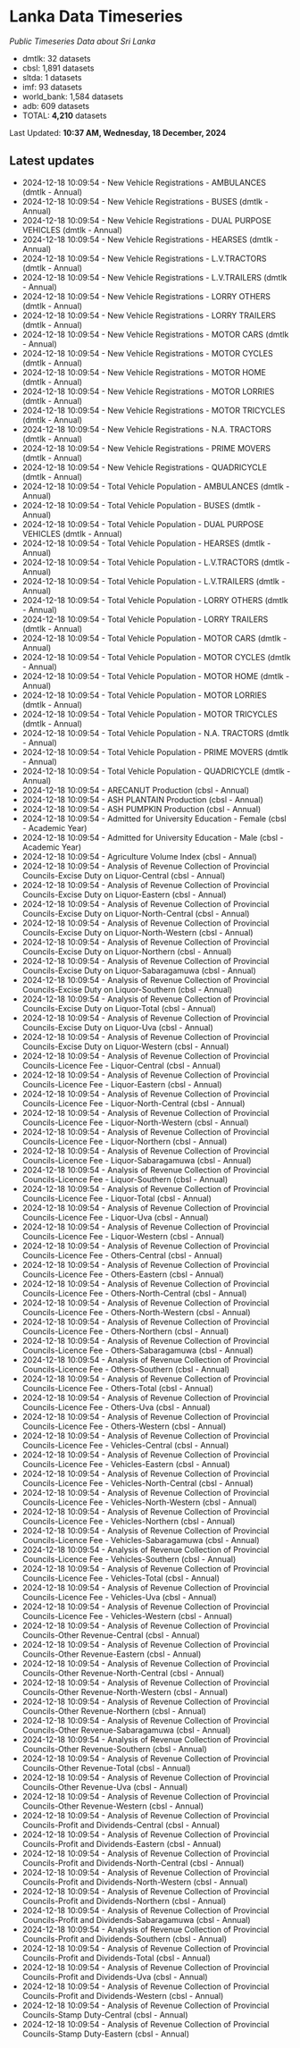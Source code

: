 # Lanka Data Timeseries
*Public Timeseries Data about Sri Lanka*

* dmtlk: 32 datasets
* cbsl: 1,891 datasets
* sltda: 1 datasets
* imf: 93 datasets
* world_bank: 1,584 datasets
* adb: 609 datasets
* TOTAL: **4,210** datasets

Last Updated: **10:37 AM, Wednesday, 18 December, 2024**

## Latest updates

* 2024-12-18 10:09:54 - New Vehicle Registrations - AMBULANCES (dmtlk - Annual)
* 2024-12-18 10:09:54 - New Vehicle Registrations - BUSES (dmtlk - Annual)
* 2024-12-18 10:09:54 - New Vehicle Registrations - DUAL PURPOSE VEHICLES (dmtlk - Annual)
* 2024-12-18 10:09:54 - New Vehicle Registrations - HEARSES (dmtlk - Annual)
* 2024-12-18 10:09:54 - New Vehicle Registrations - L.V.TRACTORS (dmtlk - Annual)
* 2024-12-18 10:09:54 - New Vehicle Registrations - L.V.TRAILERS (dmtlk - Annual)
* 2024-12-18 10:09:54 - New Vehicle Registrations - LORRY OTHERS (dmtlk - Annual)
* 2024-12-18 10:09:54 - New Vehicle Registrations - LORRY TRAILERS (dmtlk - Annual)
* 2024-12-18 10:09:54 - New Vehicle Registrations - MOTOR CARS (dmtlk - Annual)
* 2024-12-18 10:09:54 - New Vehicle Registrations - MOTOR CYCLES (dmtlk - Annual)
* 2024-12-18 10:09:54 - New Vehicle Registrations - MOTOR HOME (dmtlk - Annual)
* 2024-12-18 10:09:54 - New Vehicle Registrations - MOTOR LORRIES (dmtlk - Annual)
* 2024-12-18 10:09:54 - New Vehicle Registrations - MOTOR TRICYCLES (dmtlk - Annual)
* 2024-12-18 10:09:54 - New Vehicle Registrations - N.A. TRACTORS (dmtlk - Annual)
* 2024-12-18 10:09:54 - New Vehicle Registrations - PRIME MOVERS (dmtlk - Annual)
* 2024-12-18 10:09:54 - New Vehicle Registrations - QUADRICYCLE (dmtlk - Annual)
* 2024-12-18 10:09:54 - Total Vehicle Population - AMBULANCES (dmtlk - Annual)
* 2024-12-18 10:09:54 - Total Vehicle Population - BUSES (dmtlk - Annual)
* 2024-12-18 10:09:54 - Total Vehicle Population - DUAL PURPOSE VEHICLES (dmtlk - Annual)
* 2024-12-18 10:09:54 - Total Vehicle Population - HEARSES (dmtlk - Annual)
* 2024-12-18 10:09:54 - Total Vehicle Population - L.V.TRACTORS (dmtlk - Annual)
* 2024-12-18 10:09:54 - Total Vehicle Population - L.V.TRAILERS (dmtlk - Annual)
* 2024-12-18 10:09:54 - Total Vehicle Population - LORRY OTHERS (dmtlk - Annual)
* 2024-12-18 10:09:54 - Total Vehicle Population - LORRY TRAILERS (dmtlk - Annual)
* 2024-12-18 10:09:54 - Total Vehicle Population - MOTOR CARS (dmtlk - Annual)
* 2024-12-18 10:09:54 - Total Vehicle Population - MOTOR CYCLES (dmtlk - Annual)
* 2024-12-18 10:09:54 - Total Vehicle Population - MOTOR HOME (dmtlk - Annual)
* 2024-12-18 10:09:54 - Total Vehicle Population - MOTOR LORRIES (dmtlk - Annual)
* 2024-12-18 10:09:54 - Total Vehicle Population - MOTOR TRICYCLES (dmtlk - Annual)
* 2024-12-18 10:09:54 - Total Vehicle Population - N.A. TRACTORS (dmtlk - Annual)
* 2024-12-18 10:09:54 - Total Vehicle Population - PRIME MOVERS (dmtlk - Annual)
* 2024-12-18 10:09:54 - Total Vehicle Population - QUADRICYCLE (dmtlk - Annual)
* 2024-12-18 10:09:54 - ARECANUT Production (cbsl - Annual)
* 2024-12-18 10:09:54 - ASH PLANTAIN Production (cbsl - Annual)
* 2024-12-18 10:09:54 - ASH PUMPKIN Production (cbsl - Annual)
* 2024-12-18 10:09:54 - Admitted for University Education - Female (cbsl - Academic Year)
* 2024-12-18 10:09:54 - Admitted for University Education - Male (cbsl - Academic Year)
* 2024-12-18 10:09:54 - Agriculture Volume Index (cbsl - Annual)
* 2024-12-18 10:09:54 - Analysis of Revenue Collection of Provincial Councils-Excise Duty on Liquor-Central (cbsl - Annual)
* 2024-12-18 10:09:54 - Analysis of Revenue Collection of Provincial Councils-Excise Duty on Liquor-Eastern (cbsl - Annual)
* 2024-12-18 10:09:54 - Analysis of Revenue Collection of Provincial Councils-Excise Duty on Liquor-North-Central (cbsl - Annual)
* 2024-12-18 10:09:54 - Analysis of Revenue Collection of Provincial Councils-Excise Duty on Liquor-North-Western (cbsl - Annual)
* 2024-12-18 10:09:54 - Analysis of Revenue Collection of Provincial Councils-Excise Duty on Liquor-Northern (cbsl - Annual)
* 2024-12-18 10:09:54 - Analysis of Revenue Collection of Provincial Councils-Excise Duty on Liquor-Sabaragamuwa (cbsl - Annual)
* 2024-12-18 10:09:54 - Analysis of Revenue Collection of Provincial Councils-Excise Duty on Liquor-Southern (cbsl - Annual)
* 2024-12-18 10:09:54 - Analysis of Revenue Collection of Provincial Councils-Excise Duty on Liquor-Total (cbsl - Annual)
* 2024-12-18 10:09:54 - Analysis of Revenue Collection of Provincial Councils-Excise Duty on Liquor-Uva (cbsl - Annual)
* 2024-12-18 10:09:54 - Analysis of Revenue Collection of Provincial Councils-Excise Duty on Liquor-Western (cbsl - Annual)
* 2024-12-18 10:09:54 - Analysis of Revenue Collection of Provincial Councils-Licence Fee - Liquor-Central (cbsl - Annual)
* 2024-12-18 10:09:54 - Analysis of Revenue Collection of Provincial Councils-Licence Fee - Liquor-Eastern (cbsl - Annual)
* 2024-12-18 10:09:54 - Analysis of Revenue Collection of Provincial Councils-Licence Fee - Liquor-North-Central (cbsl - Annual)
* 2024-12-18 10:09:54 - Analysis of Revenue Collection of Provincial Councils-Licence Fee - Liquor-North-Western (cbsl - Annual)
* 2024-12-18 10:09:54 - Analysis of Revenue Collection of Provincial Councils-Licence Fee - Liquor-Northern (cbsl - Annual)
* 2024-12-18 10:09:54 - Analysis of Revenue Collection of Provincial Councils-Licence Fee - Liquor-Sabaragamuwa (cbsl - Annual)
* 2024-12-18 10:09:54 - Analysis of Revenue Collection of Provincial Councils-Licence Fee - Liquor-Southern (cbsl - Annual)
* 2024-12-18 10:09:54 - Analysis of Revenue Collection of Provincial Councils-Licence Fee - Liquor-Total (cbsl - Annual)
* 2024-12-18 10:09:54 - Analysis of Revenue Collection of Provincial Councils-Licence Fee - Liquor-Uva (cbsl - Annual)
* 2024-12-18 10:09:54 - Analysis of Revenue Collection of Provincial Councils-Licence Fee - Liquor-Western (cbsl - Annual)
* 2024-12-18 10:09:54 - Analysis of Revenue Collection of Provincial Councils-Licence Fee - Others-Central (cbsl - Annual)
* 2024-12-18 10:09:54 - Analysis of Revenue Collection of Provincial Councils-Licence Fee - Others-Eastern (cbsl - Annual)
* 2024-12-18 10:09:54 - Analysis of Revenue Collection of Provincial Councils-Licence Fee - Others-North-Central (cbsl - Annual)
* 2024-12-18 10:09:54 - Analysis of Revenue Collection of Provincial Councils-Licence Fee - Others-North-Western (cbsl - Annual)
* 2024-12-18 10:09:54 - Analysis of Revenue Collection of Provincial Councils-Licence Fee - Others-Northern (cbsl - Annual)
* 2024-12-18 10:09:54 - Analysis of Revenue Collection of Provincial Councils-Licence Fee - Others-Sabaragamuwa (cbsl - Annual)
* 2024-12-18 10:09:54 - Analysis of Revenue Collection of Provincial Councils-Licence Fee - Others-Southern (cbsl - Annual)
* 2024-12-18 10:09:54 - Analysis of Revenue Collection of Provincial Councils-Licence Fee - Others-Total (cbsl - Annual)
* 2024-12-18 10:09:54 - Analysis of Revenue Collection of Provincial Councils-Licence Fee - Others-Uva (cbsl - Annual)
* 2024-12-18 10:09:54 - Analysis of Revenue Collection of Provincial Councils-Licence Fee - Others-Western (cbsl - Annual)
* 2024-12-18 10:09:54 - Analysis of Revenue Collection of Provincial Councils-Licence Fee - Vehicles-Central (cbsl - Annual)
* 2024-12-18 10:09:54 - Analysis of Revenue Collection of Provincial Councils-Licence Fee - Vehicles-Eastern (cbsl - Annual)
* 2024-12-18 10:09:54 - Analysis of Revenue Collection of Provincial Councils-Licence Fee - Vehicles-North-Central (cbsl - Annual)
* 2024-12-18 10:09:54 - Analysis of Revenue Collection of Provincial Councils-Licence Fee - Vehicles-North-Western (cbsl - Annual)
* 2024-12-18 10:09:54 - Analysis of Revenue Collection of Provincial Councils-Licence Fee - Vehicles-Northern (cbsl - Annual)
* 2024-12-18 10:09:54 - Analysis of Revenue Collection of Provincial Councils-Licence Fee - Vehicles-Sabaragamuwa (cbsl - Annual)
* 2024-12-18 10:09:54 - Analysis of Revenue Collection of Provincial Councils-Licence Fee - Vehicles-Southern (cbsl - Annual)
* 2024-12-18 10:09:54 - Analysis of Revenue Collection of Provincial Councils-Licence Fee - Vehicles-Total (cbsl - Annual)
* 2024-12-18 10:09:54 - Analysis of Revenue Collection of Provincial Councils-Licence Fee - Vehicles-Uva (cbsl - Annual)
* 2024-12-18 10:09:54 - Analysis of Revenue Collection of Provincial Councils-Licence Fee - Vehicles-Western (cbsl - Annual)
* 2024-12-18 10:09:54 - Analysis of Revenue Collection of Provincial Councils-Other Revenue-Central (cbsl - Annual)
* 2024-12-18 10:09:54 - Analysis of Revenue Collection of Provincial Councils-Other Revenue-Eastern (cbsl - Annual)
* 2024-12-18 10:09:54 - Analysis of Revenue Collection of Provincial Councils-Other Revenue-North-Central (cbsl - Annual)
* 2024-12-18 10:09:54 - Analysis of Revenue Collection of Provincial Councils-Other Revenue-North-Western (cbsl - Annual)
* 2024-12-18 10:09:54 - Analysis of Revenue Collection of Provincial Councils-Other Revenue-Northern (cbsl - Annual)
* 2024-12-18 10:09:54 - Analysis of Revenue Collection of Provincial Councils-Other Revenue-Sabaragamuwa (cbsl - Annual)
* 2024-12-18 10:09:54 - Analysis of Revenue Collection of Provincial Councils-Other Revenue-Southern (cbsl - Annual)
* 2024-12-18 10:09:54 - Analysis of Revenue Collection of Provincial Councils-Other Revenue-Total (cbsl - Annual)
* 2024-12-18 10:09:54 - Analysis of Revenue Collection of Provincial Councils-Other Revenue-Uva (cbsl - Annual)
* 2024-12-18 10:09:54 - Analysis of Revenue Collection of Provincial Councils-Other Revenue-Western (cbsl - Annual)
* 2024-12-18 10:09:54 - Analysis of Revenue Collection of Provincial Councils-Profit and Dividends-Central (cbsl - Annual)
* 2024-12-18 10:09:54 - Analysis of Revenue Collection of Provincial Councils-Profit and Dividends-Eastern (cbsl - Annual)
* 2024-12-18 10:09:54 - Analysis of Revenue Collection of Provincial Councils-Profit and Dividends-North-Central (cbsl - Annual)
* 2024-12-18 10:09:54 - Analysis of Revenue Collection of Provincial Councils-Profit and Dividends-North-Western (cbsl - Annual)
* 2024-12-18 10:09:54 - Analysis of Revenue Collection of Provincial Councils-Profit and Dividends-Northern (cbsl - Annual)
* 2024-12-18 10:09:54 - Analysis of Revenue Collection of Provincial Councils-Profit and Dividends-Sabaragamuwa (cbsl - Annual)
* 2024-12-18 10:09:54 - Analysis of Revenue Collection of Provincial Councils-Profit and Dividends-Southern (cbsl - Annual)
* 2024-12-18 10:09:54 - Analysis of Revenue Collection of Provincial Councils-Profit and Dividends-Total (cbsl - Annual)
* 2024-12-18 10:09:54 - Analysis of Revenue Collection of Provincial Councils-Profit and Dividends-Uva (cbsl - Annual)
* 2024-12-18 10:09:54 - Analysis of Revenue Collection of Provincial Councils-Profit and Dividends-Western (cbsl - Annual)
* 2024-12-18 10:09:54 - Analysis of Revenue Collection of Provincial Councils-Stamp Duty-Central (cbsl - Annual)
* 2024-12-18 10:09:54 - Analysis of Revenue Collection of Provincial Councils-Stamp Duty-Eastern (cbsl - Annual)
